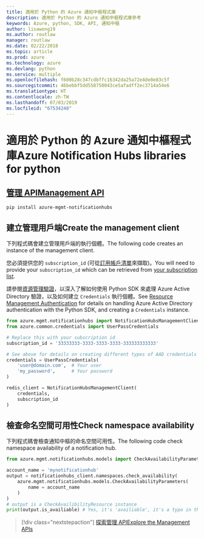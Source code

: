 ```yaml
---
title: 適用於 Python 的 Azure 通知中樞程式庫
description: 適用於 Python 的 Azure 通知中樞程式庫參考
keywords: Azure, python, SDK, API, 通知中樞
author: lisawong19
ms.author: routlaw
manager: routlaw
ms.date: 02/22/2018
ms.topic: article
ms.prod: azure
ms.technology: azure
ms.devlang: python
ms.service: multiple
ms.openlocfilehash: f600b28c347cdbffc16342da25a72e4de8e83c5f
ms.sourcegitcommit: 46bebbf5dd558750043ce5afadff2ec3714a54e6
ms.translationtype: HT
ms.contentlocale: zh-TW
ms.lasthandoff: 07/03/2019
ms.locfileid: "67534248"
---
```

# <a name="azure-notification-hubs-libraries-for-python"></a><span data-ttu-id="8f41e-104">適用於 Python 的 Azure 通知中樞程式庫</span><span class="sxs-lookup"><span data-stu-id="8f41e-104">Azure Notification Hubs libraries for python</span></span>

## <a name="management-apipythonapioverviewazurenotificationhubsmanagement"></a>[<span data-ttu-id="8f41e-105">管理 API</span><span class="sxs-lookup"><span data-stu-id="8f41e-105">Management API</span></span>](/python/api/overview/azure/notificationhubs/management)

```bash
pip install azure-mgmt-notificationhubs
```

## <a name="create-the-management-client"></a><span data-ttu-id="8f41e-106">建立管理用戶端</span><span class="sxs-lookup"><span data-stu-id="8f41e-106">Create the management client</span></span>

<span data-ttu-id="8f41e-107">下列程式碼會建立管理用戶端的執行個體。</span><span class="sxs-lookup"><span data-stu-id="8f41e-107">The following code creates an instance of the management client.</span></span>

<span data-ttu-id="8f41e-108">您必須提供您的 ``subscription_id`` (可從[訂用帳戶清單](https://manage.windowsazure.com/#Workspaces/AdminTasks/SubscriptionMapping)來擷取)。</span><span class="sxs-lookup"><span data-stu-id="8f41e-108">You will need to provide your ``subscription_id`` which can be retrieved from [your subscription list](https://manage.windowsazure.com/#Workspaces/AdminTasks/SubscriptionMapping).</span></span>

<span data-ttu-id="8f41e-109">請參閱[資源管理驗證](/python/azure/python-sdk-azure-authenticate)，以深入了解如何使用 Python SDK 來處理 Azure Active Directory 驗證，以及如何建立 ``Credentials`` 執行個體。</span><span class="sxs-lookup"><span data-stu-id="8f41e-109">See [Resource Management Authentication](/python/azure/python-sdk-azure-authenticate) for details on handling Azure Active Directory authentication with the Python SDK, and creating a ``Credentials`` instance.</span></span>

```python
from azure.mgmt.notificationhubs import NotificationHubsManagementClient
from azure.common.credentials import UserPassCredentials

# Replace this with your subscription id
subscription_id = '33333333-3333-3333-3333-333333333333'

# See above for details on creating different types of AAD credentials
credentials = UserPassCredentials(
    'user@domain.com',  # Your user
    'my_password',      # Your password
)

redis_client = NotificationHubsManagementClient(
    credentials,
    subscription_id
)
```

## <a name="check-namespace-availability"></a><span data-ttu-id="8f41e-110">檢查命名空間可用性</span><span class="sxs-lookup"><span data-stu-id="8f41e-110">Check namespace availability</span></span>

<span data-ttu-id="8f41e-111">下列程式碼會檢查通知中樞的命名空間可用性。</span><span class="sxs-lookup"><span data-stu-id="8f41e-111">The following code check namespace availability of a notification hub.</span></span>

```python
from azure.mgmt.notificationhubs.models import CheckAvailabilityParameters

account_name = 'mynotificationhub'
output = notificationhubs_client.namespaces.check_availability(
    azure.mgmt.notificationhubs.models.CheckAvailabilityParameters(
        name = account_name
    )
)
# output is a CheckAvailibilityResource instance
print(output.is_availiable) # Yes, it's 'availiable', it's a typo in the REST API
```

> [!div class="nextstepaction"]
> [<span data-ttu-id="8f41e-112">探索管理 API</span><span class="sxs-lookup"><span data-stu-id="8f41e-112">Explore the Management APIs</span></span>](/python/api/overview/azure/notificationhubs/management)

